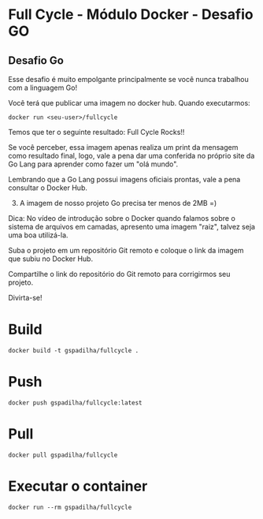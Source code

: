 
# Full Cycle - Módulo Docker - Desafio GO
## Desafio Go

Esse desafio é muito empolgante principalmente se você nunca trabalhou com a linguagem Go!

Você terá que publicar uma imagem no docker hub. Quando executarmos:

```
docker run <seu-user>/fullcycle
```

Temos que ter o seguinte resultado: Full Cycle Rocks!!

Se você perceber, essa imagem apenas realiza um print da mensagem como resultado final, logo, vale a pena dar uma conferida no próprio site da Go Lang para aprender como fazer um "olá mundo".

Lembrando que a Go Lang possui imagens oficiais prontas, vale a pena consultar o Docker Hub.

3) A imagem de nosso projeto Go precisa ter menos de 2MB =)

Dica: No vídeo de introdução sobre o Docker quando falamos sobre o sistema de arquivos em camadas, apresento uma imagem "raiz", talvez seja uma boa utilizá-la.

Suba o projeto em um repositório Git remoto e coloque o link da imagem que subiu no Docker Hub.

Compartilhe o link do repositório do Git remoto para corrigirmos seu projeto.

Divirta-se!

# Build 
```
docker build -t gspadilha/fullcycle .
```

# Push
```
docker push gspadilha/fullcycle:latest
```

# Pull 
```
docker pull gspadilha/fullcycle
```

# Executar o container
```
docker run --rm gspadilha/fullcycle
```